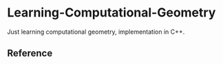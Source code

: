 # Learning-Computational-Geometry
Just learning  computational geometry, implementation in C++.

## Reference

